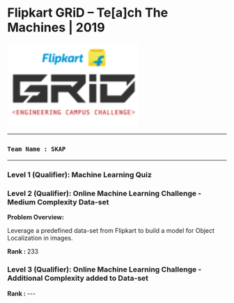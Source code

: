 # Flipkart GRiD – Te[a]ch The Machines | 2019


<img src="https://github.com/HeliosX7/Flipkart-GRiD-2019/blob/master/images/grid_logo.png" width="300">

***
### `Team Name : SKAP`

***

### Level 1 (Qualifier): Machine Learning Quiz 


### Level 2 (Qualifier): Online Machine Learning Challenge - Medium Complexity Data-set
<b>Problem Overview:</b> 

Leverage a predefined data-set from Flipkart to build a model for Object Localization in images. 

<b>Rank : </b>233

### Level 3 (Qualifier): Online Machine Learning Challenge - Additional Complexity added to Data-set

<b>Rank : </b> ---








